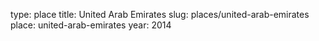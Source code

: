type: place
title: United Arab Emirates
slug: places/united-arab-emirates
place: united-arab-emirates
year: 2014
